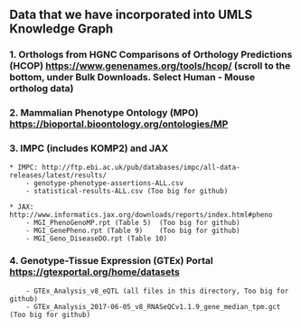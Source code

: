 ## Data that we have incorporated into UMLS Knowledge Graph
### 1. Orthologs from HGNC Comparisons of Orthology Predictions (HCOP) https://www.genenames.org/tools/hcop/ (scroll to the bottom, under Bulk Downloads. Select Human - Mouse ortholog data)
### 2. Mammalian Phenotype Ontology (MPO) https://bioportal.bioontology.org/ontologies/MP
### 3. IMPC (includes KOMP2) and JAX
    * IMPC: http://ftp.ebi.ac.uk/pub/databases/impc/all-data-releases/latest/results/ 
        - genotype-phenotype-assertions-ALL.csv
        - statistical-results-ALL.csv (Too big for github)
 
    * JAX: http://www.informatics.jax.org/downloads/reports/index.html#pheno
        - MGI_PhenoGenoMP.rpt (Table 5)  (Too big for github)
        - MGI_GenePheno.rpt (Table 9)    (Too big for github)
        - MGI_Geno_DiseaseDO.rpt (Table 10)
        
### 4. Genotype-Tissue Expression (GTEx) Portal https://gtexportal.org/home/datasets
        - GTEx_Analysis_v8_eQTL (all files in this directory, Too big for github)
        - GTEx_Analysis_2017-06-05_v8_RNASeQCv1.1.9_gene_median_tpm.gct  (Too big for github)
